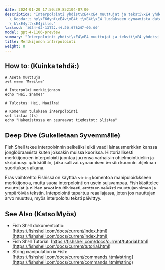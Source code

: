 ```yaml
---
date: 2024-01-20 17:50:39.852104-07:00
description: "Interpolointi yhdist\xE4\xE4 muuttujat ja teksti\xE4 yhdeksi merkkijonoksi.\
  \ Koodarit hy\xF6dynt\xE4v\xE4t t\xE4t\xE4 luodakseen dynaamista dataa tai viestej\xE4\
  \ k\xE4ytt\xE4jille."
lastmod: '2024-03-13T22:44:56.978297-06:00'
model: gpt-4-1106-preview
summary: "Interpolointi yhdist\xE4\xE4 muuttujat ja teksti\xE4 yhdeksi merkkijonoksi."
title: Merkkijonon interpolointi
weight: 8
---
```


## How to: (Kuinka tehdä:)
```Fish Shell
# Aseta muuttuja
set name 'Maailma'

# Interpoloi merkkijonoon
echo "Hei, $name!"

# Tulostus: Hei, Maailma!
```

```Fish Shell
# Komennon tuloksen interpolointi
set listaa (ls)
echo "Hakemistossa on seuraavat tiedostot: $listaa"
```

## Deep Dive (Sukelletaan Syvemmälle)
Fish Shell tekee interpoloinnin selkeäksi eikä vaadi lainausmerkkien kanssa jonglööraamista kuten joissakin muissa kuorissa. Historiallisesti merkkijonojen interpolointi juontaa juurensa varhaisiin ohjelmointikieliin ja skriptausympäristöihin, jotka sallivat dynaamisen tekstin koonnin ohjelman suorituksen aikana.

Eräs vaihtoehto Fishissä on käyttää `string` komentoja manipuloidakseen merkkijonoja, mutta suora interpolointi on usein sujuvampaa. Fish käsittelee muuttujat ja niiden arvot intuitiivisesti, erottaen selvästi muuttujan nimen ja ympäröivän tekstin. Interpolointi tapahtuu reaaliajassa, joten jos muuttujan arvo muuttuu, myös interpoloitu teksti päivittyy.

## See Also (Katso Myös)
- Fish Shell dokumentaatio: [https://fishshell.com/docs/current/index.html](https://fishshell.com/docs/current/index.html)
- Fish Shell Tutorial: [https://fishshell.com/docs/current/tutorial.html](https://fishshell.com/docs/current/tutorial.html)
- String manipulation in Fish: [https://fishshell.com/docs/current/commands.html#string](https://fishshell.com/docs/current/commands.html#string)
